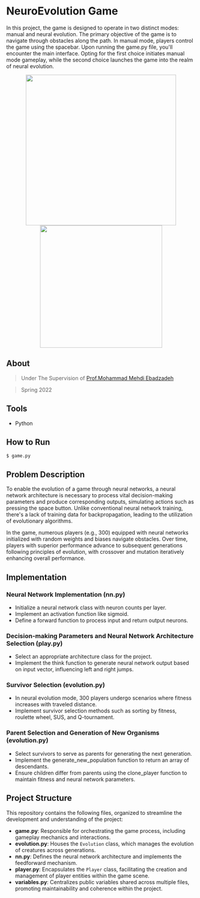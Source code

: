 # NeuroEvolution Game

In this project, the game is designed to operate in two distinct modes: manual and neural evolution. The primary objective of the game is to navigate through obstacles along the path. In manual mode, players control the game using the spacebar. Upon running the game.py file, you'll encounter the main interface. Opting for the first choice initiates manual mode gameplay, while the second choice launches the game into the realm of neural evolution.

<p align="center">
  <img src="https://github.com/Amirbehnam1009/NeuroEvolution-Game/assets/117163007/78c53398-6751-4176-9f4c-1ca679fd4ccb"/ " width="400" > 
  <img src="https://github.com/Amirbehnam1009/NeuroEvolution-Game/assets/117163007/ef895cc6-3f35-4867-9598-15314fed2e78"/ " width="325" > 
</p>

## About

> Under The Supervision of [Prof.Mohammad Mehdi Ebadzadeh](https://scholar.google.com/citations?user=080Y_lUAAAAJ&hl=en)

> Spring 2022


## Tools

- Python

## How to Run
    $ game.py


## Problem Description

To enable the evolution of a game through neural networks, a neural network architecture is necessary to process vital decision-making parameters and produce corresponding outputs, simulating actions such as pressing the space button. Unlike conventional neural network training, there's a lack of training data for backpropagation, leading to the utilization of evolutionary algorithms.

In the game, numerous players (e.g., 300) equipped with neural networks initialized with random weights and biases navigate obstacles. Over time, players with superior performance advance to subsequent generations following principles of evolution, with crossover and mutation iteratively enhancing overall performance.

## Implementation

### Neural Network Implementation (nn.py)

- Initialize a neural network class with neuron counts per layer.
- Implement an activation function like sigmoid.
- Define a forward function to process input and return output neurons.

### Decision-making Parameters and Neural Network Architecture Selection (play.py)

- Select an appropriate architecture class for the project.
- Implement the think function to generate neural network output based on input vector, influencing left and right jumps.

### Survivor Selection (evolution.py)

- In neural evolution mode, 300 players undergo scenarios where fitness increases with traveled distance.
- Implement survivor selection methods such as sorting by fitness, roulette wheel, SUS, and Q-tournament.

### Parent Selection and Generation of New Organisms (evolution.py)

- Select survivors to serve as parents for generating the next generation.
- Implement the generate_new_population function to return an array of descendants.
- Ensure children differ from parents using the clone_player function to maintain fitness and neural network parameters.



## Project Structure

This repository contains the following files, organized to streamline the development and understanding of the project:

- **game.py**: Responsible for orchestrating the game process, including gameplay mechanics and interactions.
- **evolution.py**: Houses the `Evolution` class, which manages the evolution of creatures across generations.
- **nn.py**: Defines the neural network architecture and implements the feedforward mechanism.
- **player.py**: Encapsulates the `Player` class, facilitating the creation and management of player entities within the game scene.
- **variables.py**: Centralizes public variables shared across multiple files, promoting maintainability and coherence within the project.


